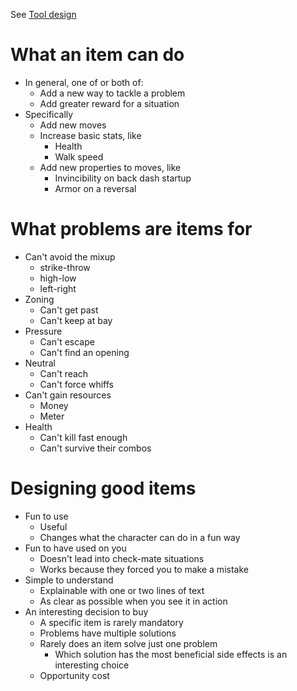 See [Tool design](docs/gameplay_spec/guides/tool_design.md)

# What an item can do
- In general, one of or both of:
	- Add a new way to tackle a problem
	- Add greater reward for a situation
- Specifically
	- Add new moves
	- Increase basic stats, like
		- Health
		- Walk speed
	- Add new properties to moves, like
		- Invincibility on back dash startup
		- Armor on a reversal

# What problems are items for
- Can't avoid the mixup
	- strike-throw
	- high-low
	- left-right
- Zoning
	- Can't get past
	- Can't keep at bay
- Pressure
	- Can't escape
	- Can't find an opening
- Neutral
	- Can't reach
	- Can't force whiffs
- Can't gain resources
	- Money
	- Meter
- Health
	- Can't kill fast enough
	- Can't survive their combos

# Designing good items
- Fun to use
	- Useful
	- Changes what the character can do in a fun way
- Fun to have used on you
	- Doesn't lead into check-mate situations
	- Works because they forced you to make a mistake
- Simple to understand
	- Explainable with one or two lines of text
	- As clear as possible when you see it in action
- An interesting decision to buy
	- A specific item is rarely mandatory
	- Problems have multiple solutions
	- Rarely does an item solve just one problem
		- Which solution has the most beneficial side effects is an interesting choice
	- Opportunity cost
